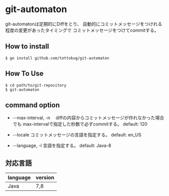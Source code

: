 git-automaton
===
git-automatonは定期的にDiffをとり、
自動的にコミットメッセージをつけれる程度の変更があったタイミングで
コミットメッセージをつけてcommitする。



## How to install

```
$ go install github.com/tottokug/git-automaton
```

## How To Use
```
$ cd path/to/git-repository
$ git-automaton 
```

## command option 
+ --max-interval, -n 
　diffの内容からコミットメッセージが作れなかった場合でも
 max-intervalで指定した秒数で必ずcommitする。
 default: 120

+ --locale 
  コミットメッセージの言語を指定する。
  default: en_US

+ --language, -l
  言語を指定する。
  default: Java-8



## 対応言語
|language|version|
|---|---|
|Java|7,8|

